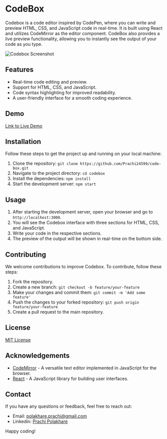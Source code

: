 # CodeBox 

Codebox is a code editor inspired by CodePen, where you can write and preview HTML, CSS, and JavaScript code in real-time. It is built using React and utilizes CodeMirror as the editor component. CodeBox also provides a live preview functionality, allowing you to instantly see the output of your code as you type.

![Codebox Screenshot](screenshot.png)

## Features

- Real-time code editing and preview.
- Support for HTML, CSS, and JavaScript.
- Code syntax highlighting for improved readability.
- A user-friendly interface for a smooth coding experience.

## Demo

[Link to Live Demo](https://codebox-code-editor.netlify.app/)

## Installation

Follow these steps to get the project up and running on your local machine:

1. Clone the repository: `git clone https://github.com/Prachi24599/code-box.git`
2. Navigate to the project directory: `cd codebox`
3. Install the dependencies: `npm install`
4. Start the development server: `npm start`

## Usage

1. After starting the development server, open your browser and go to `http://localhost:3000`.
2. You will see the Codebox interface with three sections for HTML, CSS, and JavaScript.
3. Write your code in the respective sections.
4. The preview of the output will be shown in real-time on the bottom side.

## Contributing

We welcome contributions to improve Codebox. To contribute, follow these steps:

1. Fork the repository.
2. Create a new branch: `git checkout -b feature/your-feature`
3. Make your changes and commit them: `git commit -m 'Add some feature'`
4. Push the changes to your forked repository: `git push origin feature/your-feature`
5. Create a pull request to the main repository.

## License

[MIT License](LICENSE)

## Acknowledgements

- [CodeMirror](https://codemirror.net) - A versatile text editor implemented in JavaScript for the browser.
- [React](https://reactjs.org) - A JavaScript library for building user interfaces.


## Contact

If you have any questions or feedback, feel free to reach out:

- Email: polakhare.prachi@gmail.com
- Linkedin: [Prachi Polakhare](https://www.linkedin.com/in/prachi-polakhare/)

Happy coding!
